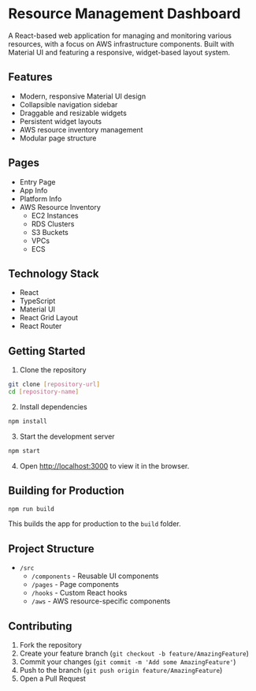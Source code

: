# Resource Management Dashboard

A React-based web application for managing and monitoring various resources, with a focus on AWS infrastructure components. Built with Material UI and featuring a responsive, widget-based layout system.

## Features

- Modern, responsive Material UI design
- Collapsible navigation sidebar
- Draggable and resizable widgets
- Persistent widget layouts
- AWS resource inventory management
- Modular page structure

## Pages

- Entry Page
- App Info
- Platform Info
- AWS Resource Inventory
  - EC2 Instances
  - RDS Clusters
  - S3 Buckets
  - VPCs
  - ECS

## Technology Stack

- React
- TypeScript
- Material UI
- React Grid Layout
- React Router

## Getting Started

1. Clone the repository
```bash
git clone [repository-url]
cd [repository-name]
```

2. Install dependencies
```bash
npm install
```

3. Start the development server
```bash
npm start
```

4. Open [http://localhost:3000](http://localhost:3000) to view it in the browser.

## Building for Production

```bash
npm run build
```

This builds the app for production to the `build` folder.

## Project Structure

- `/src`
  - `/components` - Reusable UI components
  - `/pages` - Page components
  - `/hooks` - Custom React hooks
  - `/aws` - AWS resource-specific components

## Contributing

1. Fork the repository
2. Create your feature branch (`git checkout -b feature/AmazingFeature`)
3. Commit your changes (`git commit -m 'Add some AmazingFeature'`)
4. Push to the branch (`git push origin feature/AmazingFeature`)
5. Open a Pull Request
